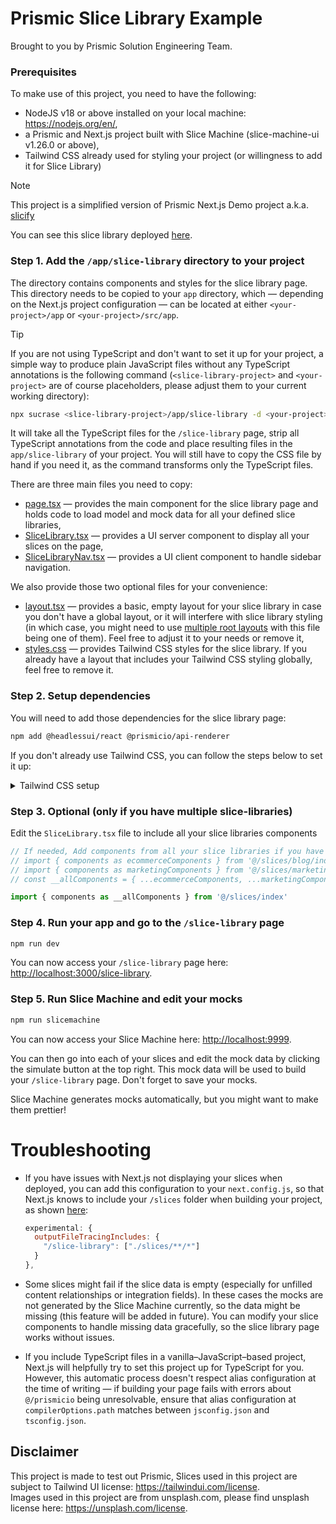 # Prismic Slice Library Example

Brought to you by Prismic Solution Engineering Team.

### Prerequisites

To make use of this project, you need to have the following:

  - NodeJS v18 or above installed on your local machine: https://nodejs.org/en/,
  - a Prismic and Next.js project built with Slice Machine (slice-machine-ui v1.26.0 or above),
  - Tailwind CSS already used for styling your project (or willingness to add it for Slice Library)

> [!NOTE]
> This project is a simplified version of Prismic Next.js Demo project a.k.a.
> [slicify](https://github.com/prismicio-solution-engineering/slicify-app)

You can see this slice library deployed [here](https://slicify-library.vercel.app/slice-library).

### Step 1. Add the `/app/slice-library` directory to your project

The directory contains components and styles for the slice library page. This directory needs to be copied to your `app` directory,
which — depending on the Next.js project configuration — can be located at either `<your-project>/app` or `<your-project>/src/app`.

> [!TIP]
> If you are not using TypeScript and don't want to set it up for your project, a simple way to produce plain JavaScript files
> without any TypeScript annotations is the following command (`<slice-library-project>` and `<your-project>` are of course placeholders,
> please adjust them to your current working directory):
> 
> ```bash
> npx sucrase <slice-library-project>/app/slice-library -d <your-project>/app/slice-library --transforms typescript,jsx --jsx-runtime preserve
> ```
>
> It will take all the TypeScript files for the `/slice-library` page, strip all TypeScript annotations from the code and place
> resulting files in the `app/slice-library` of your project. You will still have to copy the CSS file by hand if you need it, as
> the command transforms only the TypeScript files.

There are three main files you need to copy:

  - [page.tsx](https://github.com/prismicio-solution-engineering/slicify-library/blob/main/app/slice-library/page.tsx) — provides the main
    component for the slice library page and holds code to load model and mock data for all your defined slice libraries,
  - [SliceLibrary.tsx](https://github.com/prismicio-solution-engineering/slicify-library/blob/main/app/slice-library/SliceLibrary.tsx) —
    provides a UI server component to display all your slices on the page,
  - [SliceLibraryNav.tsx](https://github.com/prismicio-solution-engineering/slicify-library/blob/main/app/slice-library/SliceLibraryNav.tsx) —
    provides a UI client component to handle sidebar navigation.

We also provide those two optional files for your convenience:

  - [layout.tsx](https://github.com/prismicio-solution-engineering/slicify-library/blob/main/app/slice-library/layout.tsx) —
    provides a basic, empty layout for your slice library in case you don't have a global layout, or it will interfere with
    slice library styling (in which case, you might need to use [multiple root layouts](
    https://nextjs.org/docs/app/building-your-application/routing/route-groups#creating-multiple-root-layouts) with this file
    being one of them). Feel free to adjust it to your needs or remove it,
  - [styles.css](https://github.com/prismicio-solution-engineering/slicify-library/blob/main/app/slice-library/styles.css) —
    provides Tailwind CSS styles for the slice library. If you already have a layout that includes your Tailwind CSS styling
    globally, feel free to remove it.

### Step 2. Setup dependencies

You will need to add those dependencies for the slice library page:

```bash
npm add @headlessui/react @prismicio/api-renderer
```

If you don't already use Tailwind CSS, you can follow the steps below to set it up:

<details>
<summary>
Tailwind CSS setup
</summary>

* install Tailwind CSS and it's dependencies:
  ```bash
  npm add tailwindcss postcss autoprefixer
  ```
* initialise Tailwind CSS in your repository:
  ```bash
  npx tailwindcss init -p
  ```
* include the slice library page in your Tailwind CSS configuration, if it's not already covered by other globs:
  ```javascript
  module.exports = {
    content: [
      // When not using the `src` directory:
      "./app/slice-library/**/*.{js,ts,jsx,tsx,mdx}"
  
      // Or, if using `src` directory:
      "./src/app/slice-library/**/*.{js,ts,jsx,tsx,mdx}",
    ],
    ...
  }
  ```
* ensure Tailwind CSS styles are imported — e.g. by using included layout and stylesheet, or analogous
  configuration specific to how your project is set up.
</details>

### Step 3. Optional (only if you have multiple slice-libraries)

Edit the `SliceLibrary.tsx` file to include all your slice libraries components

```ts
// If needed, Add components from all your slice libraries if you have multiple:
// import { components as ecommerceComponents } from '@/slices/blog/index'
// import { components as marketingComponents } from '@/slices/marketing/index'
// const __allComponents = { ...ecommerceComponents, ...marketingComponents }

import { components as __allComponents } from '@/slices/index'
```

### Step 4. Run your app and go to the `/slice-library` page

```bash
npm run dev
```

You can now access your `/slice-library` page here: [http://localhost:3000/slice-library](http://localhost:3000/slice-library).


### Step 5. Run Slice Machine and edit your mocks

```bash
npm run slicemachine
```

You can now access your Slice Machine here: [http://localhost:9999](http://localhost:9999).

You can then go into each of your slices and edit the mock data by clicking the simulate button at the top right. This mock data will be
used to build your `/slice-library` page. Don't forget to save your mocks.

Slice Machine generates mocks automatically, but you might want to make them prettier!

# Troubleshooting

- If you have issues with Next.js not displaying your slices when deployed, you can add this configuration to your `next.config.js`, so that
  Next.js  knows to include your `/slices` folder when building your project, as shown [here](https://github.com/prismicio-solution-engineering/slicify-app/blob/main/next.config.mjs#L5-L9):

  ```js
  experimental: {
    outputFileTracingIncludes: {
      "/slice-library": ["./slices/**/*"]
    }
  },
  ```

- Some slices might fail if the slice data is empty (especially for unfilled content relationships or integration fields). In these cases
  the mocks are not generated by the Slice Machine currently, so the data might be missing (this feature will be added in future). You can
  modify your slice components to handle missing data gracefully, so the slice library page works without issues.

- If you include TypeScript files in a vanilla–JavaScript–based project, Next.js will helpfully try to set this project up for TypeScript
  for you. However, this automatic process doesn't respect alias configuration at the time of writing — if building your page fails with
  errors about `@/prismicio` being unresolvable, ensure that alias configuration at `compilerOptions.path` matches between `jsconfig.json`
  and `tsconfig.json`.

## Disclaimer

This project is made to test out Prismic, Slices used in this project are subject to Tailwind UI license: https://tailwindui.com/license.  
Images used in this project are from unsplash.com, please find unsplash license here: https://unsplash.com/license.
